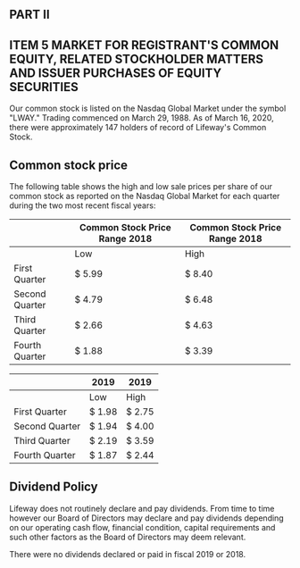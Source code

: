 ## PART II

## ITEM 5 MARKET FOR REGISTRANT'S COMMON EQUITY, RELATED STOCKHOLDER MATTERS AND ISSUER PURCHASES OF EQUITY SECURITIES

Our common stock is listed on the Nasdaq Global Market under the symbol "LWAY." Trading commenced on March 29, 1988. As of March 16, 2020, there were approximately 147 holders of record of Lifeway's Common Stock.

## Common stock price

The following table shows the high and low sale prices per share of our common stock as reported on the Nasdaq Global Market for each quarter during the two most recent fiscal years:

|                | Common Stock Price Range  2018   | Common Stock Price Range  2018   |
|----------------|----------------------------------|----------------------------------|
|                | Low                              | High                             |
| First Quarter  | $ 5.99                           | $ 8.40                           |
| Second Quarter | $ 4.79                           | $ 6.48                           |
| Third Quarter  | $ 2.66                           | $ 4.63                           |
| Fourth Quarter | $ 1.88                           | $ 3.39                           |

|                | 2019   | 2019   |
|----------------|--------|--------|
|                | Low    | High   |
| First Quarter  | $ 1.98 | $ 2.75 |
| Second Quarter | $ 1.94 | $ 4.00 |
| Third Quarter  | $ 2.19 | $ 3.59 |
| Fourth Quarter | $ 1.87 | $ 2.44 |

## Dividend Policy

Lifeway does not routinely declare and pay dividends. From time to time however our Board of Directors may declare and pay dividends depending on our operating cash flow, financial condition, capital requirements and such other factors as the Board of Directors may deem relevant.

There were no dividends declared or paid in fiscal 2019 or 2018.